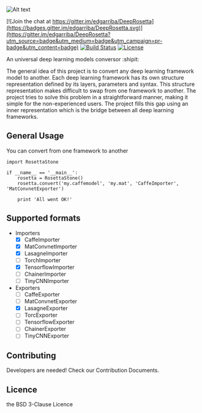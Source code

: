 ![Alt text](docs/img/Head-logo_V1.png?raw=true "Deep Rosetta logo")

[![Join the chat at https://gitter.im/edgarriba/DeepRosetta](https://badges.gitter.im/edgarriba/DeepRosetta.svg)](https://gitter.im/edgarriba/DeepRosetta?utm_source=badge&utm_medium=badge&utm_campaign=pr-badge&utm_content=badge)
[![Build Status](https://travis-ci.org/edgarriba/DeepRosetta.svg?branch=master)](https://travis-ci.org/edgarriba/DeepRosetta)
[![License](https://img.shields.io/badge/License-BSD%203--Clause-blue.svg)](https://opensource.org/licenses/BSD-3-Clause)  

An universal deep learning models conversor :shipit:

The general idea of this project is to convert any deep learning framework model to another.
Each deep learning framework has its own structure representation defined by its layers, parameters and syntax. This structure representation makes difficult to swap from one framework to another. The project tries to solve this problem in a straightforward manner, making it simple for the non-experienced users. The project fills this gap using an inner representation which is the bridge between all deep learning frameworks.

General Usage
-------------
You can convert from one framework to another

    import RosettaStone
    
    if __name__ == '__main__':
        rosetta = RosettaStone()
        rosetta.convert('my.caffemodel', 'my.mat', 'CaffeImporter', 'MatConvnetExporter')
        
        print 'All went OK!'
  
Supported formats
-----------------
- Importers
  - [x] CaffeImporter
  - [x] MatConvnetImporter
  - [x] LasagneImporter
  - [ ] TorchImporter
  - [x] TensorflowImporter
  - [ ] ChainerImporter
  - [ ] TinyCNNImporter

- Exporters
  - [ ] CaffeExporter
  - [ ] MatConvnetExporter
  - [x] LasagneExporter
  - [ ] TorcExporter
  - [ ] TensorflowExporter
  - [ ] ChainerExporter
  - [ ] TinyCNNExporter

Contributing
------------
Developers are needed! Check our Contribution Documents.

Licence
-------
the BSD 3-Clause Licence
